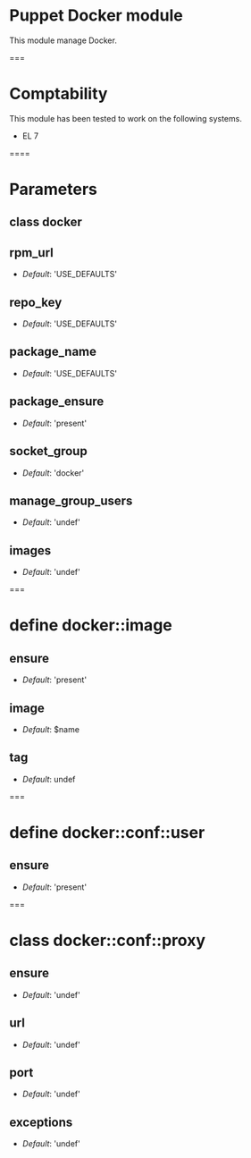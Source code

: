 # Puppet Docker module

This module manage Docker.

===

# Comptability

This module has been tested to work on the following systems.

* EL 7

====

# Parameters

## class docker

rpm_url
-------

- *Default*: 'USE_DEFAULTS'

repo_key
--------

- *Default*: 'USE_DEFAULTS'

package_name
------------

- *Default*: 'USE_DEFAULTS'

package_ensure
--------------

- *Default*: 'present'

socket_group
------------

- *Default*: 'docker'

manage_group_users
------------------

- *Default*: 'undef'

images
------

- *Default*: 'undef'

===

# define docker::image

ensure
------

- *Default*: 'present'

image
-----

- *Default*: $name

tag
---

- *Default*: undef

===

# define docker::conf::user

ensure
------

- *Default*: 'present'

===

# class docker::conf::proxy

ensure
------

- *Default*: 'undef'

url
---

- *Default*: 'undef'

port
----

- *Default*: 'undef'

exceptions
----------

- *Default*: 'undef'
